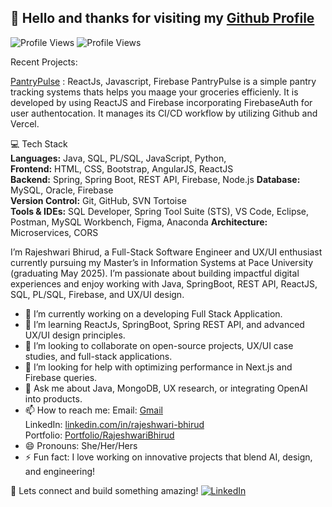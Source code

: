 ## 👋 Hello and thanks for visiting my [Github Profile](https://github.com/rajeshwarib22)

![Profile Views](https://hits.seeyoufarm.com/api/count/incr/badge.svg?url=https://github.com/rajeshwarib22&title=views&count_bg=%2379C83D&title_bg=%23555555&icon=github.svg&icon_color=%23E7E7E7&edge_flat=true)
![Profile Views](https://img.shields.io/badge/Profile%20Views-123-blue)


Recent Projects:

[PantryPulse](https://pantry-tracker-system.vercel.app/)  :   ReactJs, Javascript, Firebase
PantryPulse is a simple pantry tracking systems thats helps you maage your groceries efficienly. It is developed by using ReactJS and  Firebase incorporating FirebaseAuth for user authentocation. It manages its CI/CD workflow by utilizing Github and Vercel. 

💻 Tech Stack  
**Languages:** Java, SQL, PL/SQL, JavaScript, Python,   
**Frontend:** HTML, CSS, Bootstrap, AngularJS, ReactJS  
**Backend:** Spring, Spring Boot, REST API, Firebase, Node.js
**Database:** MySQL, Oracle, Firebase  
**Version Control:** Git, GitHub, SVN Tortoise  
**Tools & IDEs:** SQL Developer, Spring Tool Suite (STS), VS Code, Eclipse, Postman, MySQL Workbench, Figma, Anaconda
**Architecture:** Microservices, CORS


I’m Rajeshwari Bhirud, a Full-Stack Software Engineer and UX/UI enthusiast currently pursuing my Master’s in Information Systems at Pace University (graduating May 2025). I’m passionate about building impactful digital experiences and enjoy working with Java, SpringBoot, REST API, ReactJS, SQL, PL/SQL, Firebase, and UX/UI design.

- 🔭 I’m currently working on a developing Full Stack Application.
- 🌱  I’m learning ReactJs, SpringBoot, Spring REST API, and advanced UX/UI design principles.
- 👯 I’m looking to collaborate on open-source projects, UX/UI case studies, and full-stack applications.
- 🤔 I’m looking for help with optimizing performance in Next.js and Firebase queries.
- 💬 Ask me about Java, MongoDB, UX research, or integrating OpenAI into products.
- 📫 How to reach me:
  Email: [Gmail](mailto:bhirudrajeshwari@gmail.com)  
  LinkedIn: [linkedin.com/in/rajeshwari-bhirud](https://www.linkedin.com/in/rajeshwari-bhirud/)  
  Portfolio: [Portfolio/RajeshwariBhirud](https://portfolio-rb-nu.vercel.app/)
- 😄 Pronouns: She/Her/Hers
- ⚡ Fun fact: I love working on innovative projects that blend AI, design, and engineering!

🚀 Lets connect and build something amazing! 
  [![LinkedIn](https://img.shields.io/badge/LinkedIn-0A66C2?style=flat&logo=linkedin&logoColor=white)](https://www.linkedin.com/in/rajeshwari-bhirud/)


